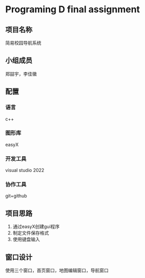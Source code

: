 # Programing D final assignment

## 项目名称

简易校园导航系统

## 小组成员

郑喆宇，李佳徽

## 配置

### 语言

c++

### 图形库

easyX

### 开发工具

visual studio 2022

### 协作工具

git+github

## 项目思路

1. 通过easyX创建gui程序
2. 制定文件保存格式
3. 使用键盘输入

## 窗口设计

使用三个窗口，首页窗口，地图编辑窗口，导航窗口



